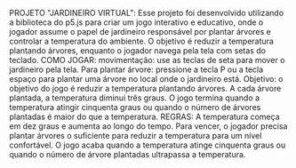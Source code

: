 PROJETO "JARDINEIRO VIRTUAL":
Esse projeto foi desenvolvido utilizando a biblioteca do p5.js para criar um jogo interativo e educativo, onde o jogador assume o papel de jardineiro responsável por plantar árvores e controlar a temperatura do ambiente. O objetivo é reduzir a temperatura plantando árvores, enquanto o jogador navega pela tela com setas do teclado.
COMO JOGAR:
movimentação: use as teclas de seta para mover o jardineiro pela tela. Para plantar árvore: pressione a tecla P ou a tecla espaço para plantar uma árvore no local onde o jardineiro está. Objetivo: o objetivo do jogo é reduzir a temperatura plantando árvores. A cada árvore plantada, a temperatura diminui três graus. O jogo termina quando a temperatura atingir cinquenta graus ou quando o número de árvores plantadas é maior do que a temperatura. 
REGRAS:
A temperatura começa em dez graus e aumenta ao longo do tempo. Para vencer, o jogador precisa plantar árvores o suficiente para reduzir a temperatura para um nível confortável. O jogo acaba quando a temperatura atinge cinquenta graus ou quando o número de árvore plantadas ultrapassa a temperatura.
